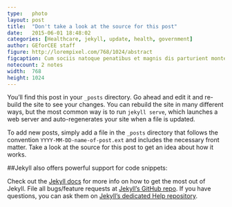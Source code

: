```yaml
---
type:	photo
layout: post
title:  "Don't take a look at the source for this post"
date:   2015-06-01 18:48:02
categories: [Healthcare, jekyll, update, health, government]
author:	GEforCEE staff
figure: http://lorempixel.com/768/1024/abstract
figcaption: Cum sociis natoque penatibus et magnis dis parturient montes, nascetur ridiculus mus.
notecount: 2 notes
width:	768
height:	1024
---
```

You’ll find this post in your `_posts` directory. Go ahead and edit it and re-build the site to see your changes. You can rebuild the site in many different ways, but the most common way is to run `jekyll serve`, which launches a web server and auto-regenerates your site when a file is updated.

To add new posts, simply add a file in the `_posts` directory that follows the convention `YYYY-MM-DD-name-of-post.ext` and includes the necessary front matter. Take a look at the source for this post to get an idea about how it works.

##Jekyll also offers powerful support for code snippets:

Check out the [Jekyll docs][jekyll] for more info on how to get the most out of Jekyll. File all bugs/feature requests at [Jekyll’s GitHub repo][jekyll-gh]. If you have questions, you can ask them on [Jekyll’s dedicated Help repository][jekyll-help].

[jekyll]:      http://jekyllrb.com
[jekyll-gh]:   https://github.com/jekyll/jekyll
[jekyll-help]: https://github.com/jekyll/jekyll-help

